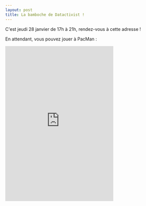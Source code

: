 ```yaml
---
layout: post
title: La bamboche de Datactivist !
---
```


C'est jeudi 28 janvier de 17h à 21h, rendez-vous à cette adresse !

En attendant, vous pouvez jouer à PacMan : 

<iframe src="https://funhtml5games.com?embed=pacman" style="width:342px;height:490px;border:none;" frameborder="0" scrolling="no"></iframe>
